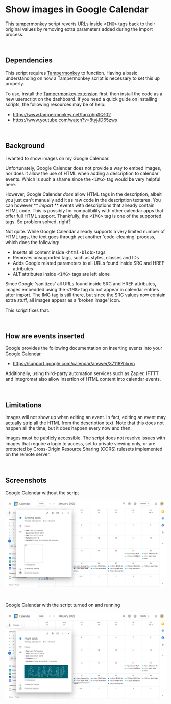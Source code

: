 # Show images in Google Calendar

This tampermonkey script reverts URLs inside <tt>&lt;IMG&gt;</tt> tags back to their original values by removing extra parameters added during the import process.

&nbsp;

## Dependencies

This script requires [Tampermonkey](https://www.tampermonkey.net/) to function. Having a basic understanding on how a Tampermonkey script is necessary to set this up properly.

To use, install the [Tampermonkey extension](https://chrome.google.com/webstore/detail/tampermonkey/dhdgffkkebhmkfjojejmpbldmpobfkfo) first, then install the code as a new userscript on the dashboard. If you need a quick guide on installing scripts, the following resources may be of help:
* https://www.tampermonkey.net/faq.php#Q102
* https://www.youtube.com/watch?v=8tyjJD65zws

&nbsp;

## Background

I wanted to show images on my Google Calendar. 

Unfortunately, Google Calendar does not provide a way to embed images, nor does it allow the use of HTML when adding a description to calendar events. Which is such a shame since the <tt>&lt;IMG&gt;</tt> tag would be very helpful here.

However, Google Calendar *does* allow HTML tags in the description, albeit you just can't manually add it as raw code in the description textarea. You can however ** *import* ** events with descriptions that already contain HTML code. This is possibly for compatibility with other calendar apps that offer full HTML support. Thankfully, the <tt>&lt;IMG&gt;</tt> tag is one of the supported tags. So problem solved, right? 

Not quite. While Google Calendar already supports a very limited number of HTML tags, the text goes through yet another 'code-cleaning' process, which does the following: 
  
  * Inserts all content inside <tt>&lt;html-blob&gt;</tt> tags
  * Removes unsupported tags, such as styles, classes and IDs  
  * Adds Google related parameters to all URLs found inside SRC and HREF attributes
  * ALT attributes inside <tt>&lt;IMG&gt;</tt> tags are left alone
  
Since Google 'sanitizes' all URLs found inside SRC and HREF attributes, images embedded using the <tt>&lt;IMG&gt;</tt> tag do not appear in calendar entries after import. The IMG tag is still there, but since the SRC values now contain extra stuff, all images appear as a 'broken image' icon.

This script fixes that.

&nbsp;

## How are events inserted

Google provides the following documentation on inserting events into your Google Calendar. 
* https://support.google.com/calendar/answer/37118?hl=en

Additionally, using third-party automation services such as Zapier, IFTTT and Integromat also allow insertion of HTML content into calendar events.

&nbsp;

## Limitations

Images will not show up when editing an event. In fact, editing an event may actually strip all the HTML from the description text. Note that this does not happen all the time, but it does happen every now and then.  

Images must be publicly accessible. The script does not resolve issues with images that require a login to access, set to private viewing only, or are protected by Cross-Origin Resource Sharing (CORS) rulesets implemented on the remote server.  

&nbsp;

## Screenshots

Google Calendar without the script

![Script turned off](/images/github-cal-off.png)

&nbsp;

Google Calendar with the script turned on and running

![Script turned off](/images/github-cal-on.png)
